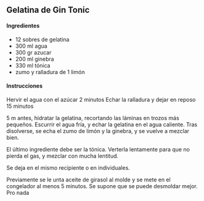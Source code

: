 ## Gelatina de Gin Tonic

#### **Ingredientes**

* 12 sobres de gelatina
* 300 ml agua
* 300 gr azucar
* 200 ml ginebra
* 330 ml tónica
* zumo y ralladura de 1 limón

#### **Instrucciones**

Hervir el agua con el azúcar 2 minutos
Echar la ralladura y dejar en reposo 15 minutos


5 m antes, hidratar la gelatina, recortando las láminas en trozos más pequeños. Escurrir el agua fría, y echar la gelatina en el agua caliente. Tras disolverse, se echa el zumo de limón y la ginebra, y se vuelve a mezclar bien. 

El último ingrediente debe ser la tónica. Verterla lentamente para que no pierda el gas, y mezclar con mucha lentitud. 

Se deja en el mismo recipiente o en individuales. 

Previamente se le unta aceite de girasol al molde y se mete en el congelador al menos 5 minutos. Se supone que se puede desmoldar mejor. Pro nada